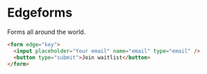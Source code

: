 # Edgeforms

Forms all around the world.

```html
<form edge="key">
  <input placeholder="Your email" name="email" type="email" />
  <button type="submit">Join waitlist</button>
</form>
```
